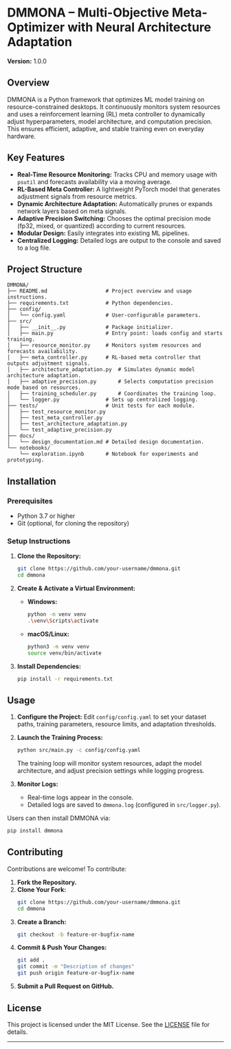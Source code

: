 # DMMONA – Multi-Objective Meta-Optimizer with Neural Architecture Adaptation

**Version:** 1.0.0

## Overview
DMMONA is a Python framework that optimizes ML model training on resource-constrained desktops. It continuously monitors system resources and uses a reinforcement learning (RL) meta controller to dynamically adjust hyperparameters, model architecture, and computation precision. This ensures efficient, adaptive, and stable training even on everyday hardware.

## Key Features
- **Real-Time Resource Monitoring:** Tracks CPU and memory usage with `psutil` and forecasts availability via a moving average.
- **RL-Based Meta Controller:** A lightweight PyTorch model that generates adjustment signals from resource metrics.
- **Dynamic Architecture Adaptation:** Automatically prunes or expands network layers based on meta signals.
- **Adaptive Precision Switching:** Chooses the optimal precision mode (fp32, mixed, or quantized) according to current resources.
- **Modular Design:** Easily integrates into existing ML pipelines.
- **Centralized Logging:** Detailed logs are output to the console and saved to a log file.

## Project Structure
```
DMMONA/
├── README.md                   # Project overview and usage instructions.
├── requirements.txt            # Python dependencies.
├── config/
│   └── config.yaml             # User-configurable parameters.
├── src/
│   ├── __init__.py             # Package initializer.
│   ├── main.py                 # Entry point: loads config and starts training.
│   ├── resource_monitor.py     # Monitors system resources and forecasts availability.
│   ├── meta_controller.py      # RL-based meta controller that outputs adjustment signals.
│   ├── architecture_adaptation.py  # Simulates dynamic model architecture adaptation.
│   ├── adaptive_precision.py       # Selects computation precision mode based on resources.
│   ├── training_scheduler.py       # Coordinates the training loop.
│   └── logger.py               # Sets up centralized logging.
├── tests/                      # Unit tests for each module.
│   ├── test_resource_monitor.py
│   ├── test_meta_controller.py
│   ├── test_architecture_adaptation.py
│   └── test_adaptive_precision.py
├── docs/
│   └── design_documentation.md # Detailed design documentation.
└── notebooks/
    └── exploration.ipynb       # Notebook for experiments and prototyping.
```

## Installation

### Prerequisites
- Python 3.7 or higher
- Git (optional, for cloning the repository)

### Setup Instructions
1. **Clone the Repository:**
   ```bash
   git clone https://github.com/your-username/dmmona.git
   cd dmmona
   ```

2. **Create & Activate a Virtual Environment:**

   - **Windows:**
     ```bash
     python -m venv venv
     .\venv\Scripts\activate
     ```
   - **macOS/Linux:**
     ```bash
     python3 -m venv venv
     source venv/bin/activate
     ```

3. **Install Dependencies:**
   ```bash
   pip install -r requirements.txt
   ```

## Usage

1. **Configure the Project:**
   Edit `config/config.yaml` to set your dataset paths, training parameters, resource limits, and adaptation thresholds.

2. **Launch the Training Process:**
   ```bash
   python src/main.py -c config/config.yaml
   ```
   The training loop will monitor system resources, adapt the model architecture, and adjust precision settings while logging progress.

3. **Monitor Logs:**
   - Real-time logs appear in the console.
   - Detailed logs are saved to `dmmona.log` (configured in `src/logger.py`).


Users can then install DMMONA via:
```bash
pip install dmmona
```

## Contributing

Contributions are welcome! To contribute:

1. **Fork the Repository.**
2. **Clone Your Fork:**
   ```bash
   git clone https://github.com/your-username/dmmona.git
   cd dmmona
   ```
3. **Create a Branch:**
   ```bash
   git checkout -b feature-or-bugfix-name
   ```
4. **Commit & Push Your Changes:**
   ```bash
   git add .
   git commit -m "Description of changes"
   git push origin feature-or-bugfix-name
   ```
5. **Submit a Pull Request on GitHub.**

## License
This project is licensed under the MIT License. See the [LICENSE](LICENSE) file for details.

---
